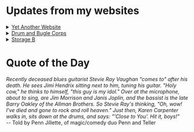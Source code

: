 # Updates from my websites

<details><summary> <a href="https://www.amon-hen.com">Yet Another Website</a> </summary>

* <a href="https://www.amon-hen.com/music/9568">Children Of Sanchez</a>
* <a href="https://www.amon-hen.com/computing/internet/www/435">Quote of the Day</a>
* <a href="https://www.amon-hen.com/science/34002">Following Faraday’s hint</a>
* <a href="https://www.amon-hen.com/food/33994">Mmmm, Spam Spread</a>
* <a href="https://www.amon-hen.com/television/5068">MST3K 0102 – The Robot vs. the Aztec Mummy</a>
* <a href="https://www.amon-hen.com/politics/33999">Trans Athletes</a>
* <a href="https://www.amon-hen.com/music/drum-and-bugle-corps/33987">2022 Bluecoats Alumni Corps Documentary</a>
* <a href="https://www.amon-hen.com/religion/33976">It took a line of thirty cubits to measure around it</a>
* <a href="https://www.amon-hen.com/television/5807">MST3K Short 0524 – Design for Dreaming</a>
* <a href="https://www.amon-hen.com/movies/33973">The Robot vs. the Aztec Mummy (1958)</a>
</details>

<details><summary> <a href="https://www.drum-corps.net">Drum and Bugle Corps</a> </summary>

* <a href="https://www.drum-corps.net/history/3667">Bluecoats Alumni Corps Documentary</a>
* <a href="https://www.drum-corps.net/news/3660">Drum Corps World – April 2025</a>
* <a href="https://www.drum-corps.net/news/3656">Spirit Alumni Corps</a>
* <a href="https://www.drum-corps.net/news/3649">Drum Corps World – March 2025</a>
* <a href="https://www.drum-corps.net/news/3644">Guardians to forgo participation in the 2025 DCI season</a>
* <a href="https://www.drum-corps.net/news/3635">Drum Corps World – February 2025</a>
* <a href="https://www.drum-corps.net/news/3629">RESULTS: 2025 DCI Rules Congress</a>
* <a href="https://www.drum-corps.net/news/3626">Spartans pave path to World Class</a>
* <a href="https://www.drum-corps.net/news/3621">2025 DCI Rules Congress proposals</a>
* <a href="https://www.drum-corps.net/news/3619">The New York Skyliners Announce Move to SoundSport for the 2025 Season</a>
</details>

<details><summary> <a href="https://www.storage-b.com">Storage B</a> </summary>

* <a href="https://www.storage-b.com/math-numerical-analysis/1036">Hypot</a>
* <a href="https://www.storage-b.com/c/1015">Uploading Consciousness</a>
* <a href="https://www.storage-b.com/humor/1003">SCRUM: An Honest Ad</a>
* <a href="https://www.storage-b.com/humor/996">Agile vs. Waterfall</a>
* <a href="https://www.storage-b.com/c/969">Delivering Safe C++</a>
* <a href="https://www.storage-b.com/c/962">Full Interview With the Creator of C++</a>
* <a href="https://www.storage-b.com/humor/951">How To Regex</a>
* <a href="https://www.storage-b.com/ai/908">Nightmare Fuel from Bing Image Creator</a>
* <a href="https://www.storage-b.com/ai/904">We’re Safe</a>
* <a href="https://www.storage-b.com/ai/901">Enjoy Your AI-generated Work</a>
</details>

# Quote of the Day
<p><em>Recently deceased blues guitarist Stevie Ray Vaughan "comes to" after his death.  He sees Jimi Hendrix sitting next to him, tuning his guitar.  "Holy cow," he thinks to himself, "this guy is my idol."  Over at the microphone, about to sing, are Jim Morrison and Janis Joplin, and the bassist is the late Barry Oakley of the Allman Brothers.  So Stevie Ray's thinking, "Oh, wow!  I've died and gone to rock and roll heaven." Just then, Karen Carpenter walks in, sits down at the drums, and says: "'Close to You'.  Hit it, boys!"</em><br /> -- Told by Penn Jillette, of magic/comedy duo Penn and Teller</p>